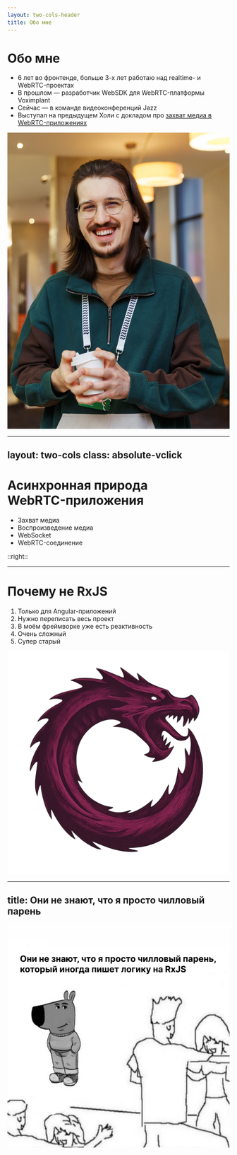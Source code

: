```yaml
---
layout: two-cols-header
title: Обо мне
---
```


<div class="grid grid-cols-2 gap-12"> 
  <div class="text">

  # Обо мне

  <v-clicks>

  - 6 лет во фронтенде, больше 3-х лет работаю над realtime- и WebRTC-проектах
  - В прошлом — разработчик WebSDK для WebRTC-платформы Voximplant
  - Сейчас — в команде видеоконференций Jazz
  - Выступал на предыдущем Холи с докладом про [захват медиа в WebRTC-приложениях](https://holyjs.ru/archive/2024%20Autumn/talks/7a73217c51984396b666b9c8d4df4a00)

  </v-clicks>

  </div>

  <div class="images">
    <ImageFrame class="max-h-120">
      <img src="../assets/about-me-photo.jpg">
    </ImageFrame>
  </div>
</div>

---
layout: two-cols
class: absolute-vclick
---

# Асинхронная природа <br> WebRTC-приложения

<v-clicks>

- Захват медиа
- Воспроизведение медиа
- WebSocket
- WebRTC-соединение

</v-clicks>

::right::

<div class="overflow-hidden flex justify-center items-center h-full">
  <SlidevVideo v-click="[1, 2]" autoplay muted loop>
    <source src="../assets/media-capture.mp4" />
  </SlidevVideo><SlidevVideo v-click="[2, 3]" autoplay muted loop>
    <source src="../assets/demo-jazz.mp4" />
  </SlidevVideo>
  <SlidevVideo class="-mt-1 h-full" v-click="[3, 4]" autoplay muted loop>
    <source src="../assets/websocket.mp4" />
  </SlidevVideo>
  <SlidevVideo v-click="[4, 5]" autoplay muted loop>
    <source src="../assets/webrtc.mp4" />
  </SlidevVideo>

</div>
<!--
TODO: Иллюстрации для каждого пункта
-->

---

# Почему не RxJS

<div class="number-blocks">

<v-clicks>

1. Только для Angular-приложений
2. Нужно переписать весь проект
3. В моём фреймворке уже есть реактивность
4. Очень сложный
5. Супер старый

</v-clicks>
</div>

<ImageFrame v-click v-drag="[217,62,536,516]">
  <img src="../assets/rxjs-great-and-powerful.png">
</ImageFrame>

<!--
Когда я слышал об RxJS, я даже его особо не рассматривал как инструмент, который я могу использовать в своих приложениях.

Много булетов
-->

---
title: Они не знают, что я просто чилловый парень
---

<ImageFrame>
  <img src="../assets/they-dont-know.png">
</ImageFrame>

<!--
  И в этом докладе я хочу поделиться почти двухлетним опытом использования RxJS в проекте на Реакте. И моя мотивация в этом докладе рассказать про то, как можно интегрировать RxJS в приложении на других фреймворках.
-->
